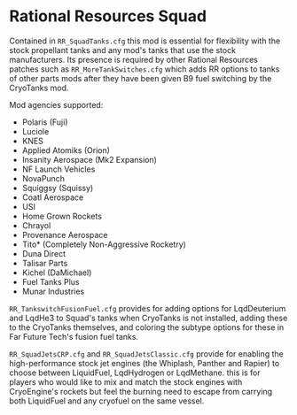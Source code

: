 # Rational Resources Squad
Contained in `RR_SquadTanks.cfg` this mod is essential for flexibility with the stock propellant tanks and any mod's tanks that use the stock manufacturers. Its presence is required by other Rational Resources patches such as `RR_MoreTankSwitches.cfg` which adds RR options to tanks of other parts mods after they have been given B9 fuel switching by the CryoTanks mod.

Mod agencies supported:

* Polaris (Fuji)
* Luciole
* KNES
* Applied Atomiks (Orion)
* Insanity Aerospace (Mk2 Expansion)
* NF Launch Vehicles
* NovaPunch
* Squiggsy (Squissy)
* Coatl Aerospace
* USI
* Home Grown Rockets
* Chrayol
* Provenance Aerospace
* Tito* (Completely Non-Aggressive Rocketry)
* Duna Direct 
* Talisar Parts
* Kichel (DaMichael)
* Fuel Tanks Plus
* Munar Industries

`RR_TankswitchFusionFuel.cfg` provides for adding options for LqdDeuterium and LqdHe3 to Squad's tanks when CryoTanks is not installed, adding these to the CryoTanks themselves, and coloring the subtype options for these in Far Future Tech's fusion fuel tanks.

`RR_SquadJetsCRP.cfg` and `RR_SquadJetsClassic.cfg` provide for enabling the high-performance stock jet engines (the Whiplash, Panther and Rapier) to choose between LiquidFuel, LqdHydrogen or LqdMethane. this is for players who would like to mix and match the stock engines with CryoEngine's rockets but feel the burning need to escape from carrying both LiquidFuel and any cryofuel on the same vessel.